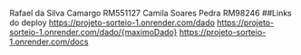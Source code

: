 Rafael da Silva Camargo RM551127
Camila Soares Pedra RM98246
##Links do deploy 
  https://projeto-sorteio-1.onrender.com/dado
  https://projeto-sorteio-1.onrender.com/dado/{maximoDado}
  https://projeto-sorteio-1.onrender.com/docs
  
